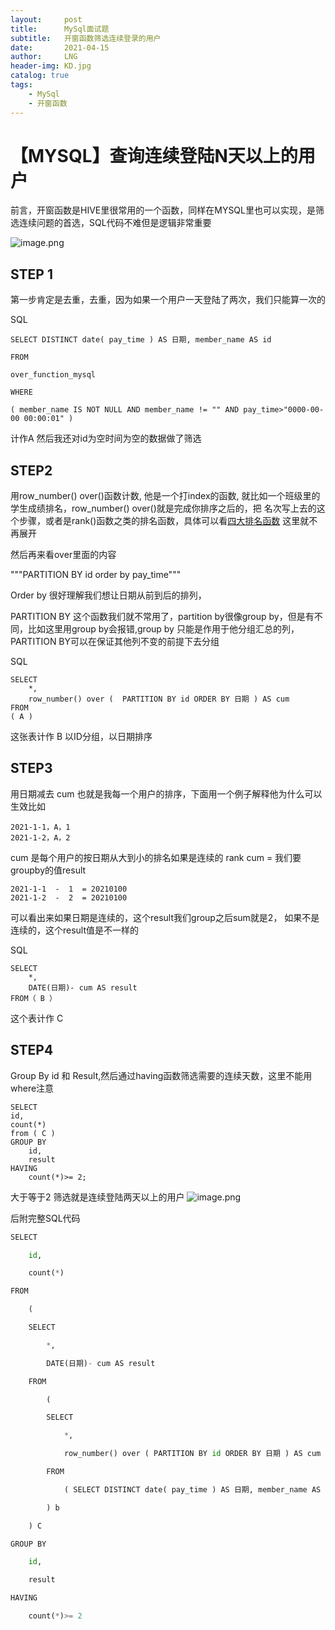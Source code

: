 ```yaml
---
layout:     post
title:      MySql面试题
subtitle:   开窗函数筛选连续登录的用户
date:       2021-04-15
author:     LNG
header-img: KD.jpg
catalog: true
tags:
    - MySql
    - 开窗函数
---
```



# 【MYSQL】查询连续登陆N天以上的用户

前言，开窗函数是HIVE里很常用的一个函数，同样在MYSQL里也可以实现，是筛选连续问题的首选，SQL代码不难但是逻辑非常重要

![image.png](https://i.loli.net/2021/04/15/mO1AuZvlMdn2QyP.png)

## STEP 1

第一步肯定是去重，去重，因为如果一个用户一天登陆了两次，我们只能算一次的
 
SQL

	SELECT DISTINCT date( pay_time ) AS 日期, member_name AS id  
 
    FROM  
    
    over_function_mysql  
    
    WHERE  
    
    ( member_name IS NOT NULL AND member_name != "" AND pay_time>"0000-00-00 00:00:01" )
    
计作A
然后我还对id为空时间为空的数据做了筛选

## STEP2

用row_number() over()函数计数, 他是一个打index的函数, 就比如一个班级里的学生成绩排名，row_number() over()就是完成你排序之后的，把
名次写上去的这个步骤，或者是rank()函数之类的排名函数，具体可以看[四大排名函数](https://blog.csdn.net/shaiguchun9503/article/details/82349050)
这里就不再展开

然后再来看over里面的内容

"""PARTITION BY id order by pay_time"""

Order by 很好理解我们想让日期从前到后的排列，

PARTITION BY 这个函数我们就不常用了，partition by很像group by，但是有不同，比如这里用group by会报错,group by 只能是作用于他分组汇总的列，PARTITION BY可以在保证其他列不变的前提下去分组

SQL

	SELECT
		*,
		row_number() over (  PARTITION BY id ORDER BY 日期 ) AS cum 
	FROM
	( A )  

这张表计作 B
以ID分组，以日期排序

## STEP3
用日期减去 cum 也就是我每一个用户的排序，下面用一个例子解释他为什么可以生效比如
	
	2021-1-1，A，1
    2021-1-2，A，2
cum 是每个用户的按日期从大到小的排名如果是连续的
  rank      cum = 我们要groupby的值result

	2021-1-1  -  1  = 20210100
	2021-1-2  -  2  = 20210100

可以看出来如果日期是连续的，这个result我们group之后sum就是2， 如果不是连续的，这个result值是不一样的

SQL

	SELECT
		*,
		DATE(日期)- cum AS result 
	FROM（ B ）
    
这个表计作 C
## STEP4
Group By id 和 Result,然后通过having函数筛选需要的连续天数，这里不能用where注意

	SELECT
	id,
	count(*) 
	from ( C )
	GROUP BY
		id,
		result 
	HAVING
		count(*)>= 2;
 大于等于2 筛选就是连续登陆两天以上的用户
![image.png](https://i.loli.net/2021/04/15/YMy1D6BftAaTojL.png)

后附完整SQL代码


```python
SELECT  

	id,  

	count(*)  

FROM  

	(  

	SELECT  

		*,  

		DATE(日期)- cum AS result  

	FROM  

		(  

		SELECT  

			*,  

			row_number() over ( PARTITION BY id ORDER BY 日期 ) AS cum  

		FROM  

			( SELECT DISTINCT date( pay_time ) AS 日期, member_name AS id FROM over_function_mysql WHERE ( member_name IS NOT NULL AND member_name != "" AND pay_time > "0000-00-00 00:00:01" )) a  

		) b   

	) C   

GROUP BY  

	id,  

	result  

HAVING  

	count(*)>= 2
```
